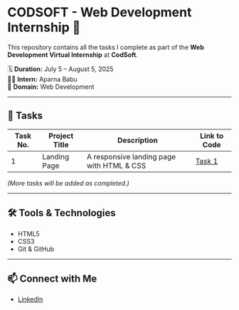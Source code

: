 # CODSOFT - Web Development Internship 🚀

This repository contains all the tasks I complete as part of the **Web Development Virtual Internship** at **CodSoft**.

🗓️ **Duration:** July 5 – August 5, 2025  
👩‍💻 **Intern:** Aparna Babu  
📁 **Domain:** Web Development

---

## 📌 Tasks

| Task No. | Project Title     | Description                             | Link to Code |
|----------|-------------------|-----------------------------------------|--------------|
| 1        | Landing Page      | A responsive landing page with HTML & CSS | [Task 1](https://github.com/aparnababu23/CODSOFT/tree/main/Task1_LandingPage) |

_(More tasks will be added as completed.)_

---

## 🛠️ Tools & Technologies
- HTML5
- CSS3
- Git & GitHub

---

## 📫 Connect with Me
- [LinkedIn](https://www.linkedin.com/in/aparna-babu-2192a828a)


